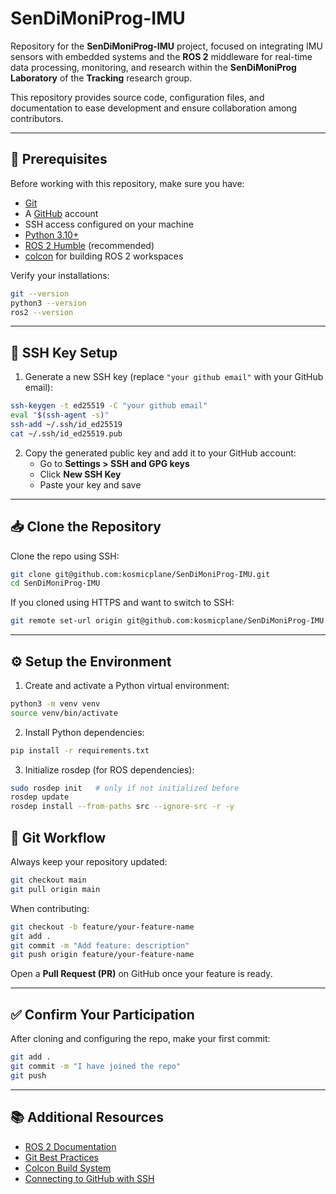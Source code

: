 # SenDiMoniProg-IMU

Repository for the **SenDiMoniProg-IMU** project, focused on integrating IMU sensors with embedded systems and the **ROS 2** middleware for real-time data processing, monitoring, and research within the **SenDiMoniProg Laboratory** of the **Tracking** research group.  

This repository provides source code, configuration files, and documentation to ease development and ensure collaboration among contributors.

---

## 🚀 Prerequisites

Before working with this repository, make sure you have:

- [Git](https://git-scm.com/)  
- A [GitHub](https://github.com/) account  
- SSH access configured on your machine  
- [Python 3.10+](https://www.python.org/downloads/)  
- [ROS 2 Humble](https://docs.ros.org/en/humble/Installation.html) (recommended)  
- [colcon](https://colcon.readthedocs.io/en/released/) for building ROS 2 workspaces  

Verify your installations:

```bash
git --version
python3 --version
ros2 --version
```

---

## 🔑 SSH Key Setup

1. Generate a new SSH key (replace `"your github email"` with your GitHub email):

```bash
ssh-keygen -t ed25519 -C "your github email"
eval "$(ssh-agent -s)"
ssh-add ~/.ssh/id_ed25519
cat ~/.ssh/id_ed25519.pub
```

2. Copy the generated public key and add it to your GitHub account:  
   - Go to **Settings > SSH and GPG keys**  
   - Click **New SSH Key**  
   - Paste your key and save

---

## 📥 Clone the Repository

Clone the repo using SSH:

```bash
git clone git@github.com:kosmicplane/SenDiMoniProg-IMU.git
cd SenDiMoniProg-IMU
```

If you cloned using HTTPS and want to switch to SSH:

```bash
git remote set-url origin git@github.com:kosmicplane/SenDiMoniProg-IMU.git
```

---

## ⚙️ Setup the Environment

1. Create and activate a Python virtual environment:

```bash
python3 -m venv venv
source venv/bin/activate
```

2. Install Python dependencies:

```bash
pip install -r requirements.txt
```

3. Initialize rosdep (for ROS dependencies):

```bash
sudo rosdep init   # only if not initialized before
rosdep update
rosdep install --from-paths src --ignore-src -r -y
```
## 📌 Git Workflow

Always keep your repository updated:

```bash
git checkout main
git pull origin main
```

When contributing:

```bash
git checkout -b feature/your-feature-name
git add .
git commit -m "Add feature: description"
git push origin feature/your-feature-name
```

Open a **Pull Request (PR)** on GitHub once your feature is ready.

---

## ✅ Confirm Your Participation

After cloning and configuring the repo, make your first commit:

```bash
git add .
git commit -m "I have joined the repo"
git push
```

---

## 📚 Additional Resources

- [ROS 2 Documentation](https://docs.ros.org/en/humble/)  
- [Git Best Practices](https://nvie.com/posts/a-successful-git-branching-model/)  
- [Colcon Build System](https://colcon.readthedocs.io/en/released/)  
- [Connecting to GitHub with SSH](https://docs.github.com/en/authentication/connecting-to-github-with-ssh)
